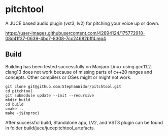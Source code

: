 # pitchtool

A JUCE based audio plugin (vst3, lv2) for pitching your voice up or down.

https://user-images.githubusercontent.com/42894124/175772918-08d41f37-0639-4bc7-8308-7cc24682bff4.mp4

## Build

Building has been tested successfully on Manjaro Linux using gcc11.2.
clang13 does not work because of missing parts of c++20 ranges and concepts.
Other compilers or OSes might or might not work.

```
git clone git@github.com:StephanWidor/pitchtool.git
cd pitchtool
git submodule update --init --recursive
mkdir build
cd build
cmake ..
make -j$(nproc)
```

After successful build, Standalone app, LV2, and VST3 plugin can be found
in folder build/juce/jucepitchtool_artefacts.

